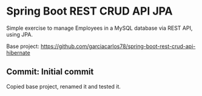 # Spring Boot REST CRUD API JPA

Simple exercise to manage Employees in a MySQL database via REST API, using JPA.

Base project: https://github.com/garciacarlos78/spring-boot-rest-crud-api-hibernate

## Commit: Initial commit
Copied base project, renamed it and tested it.